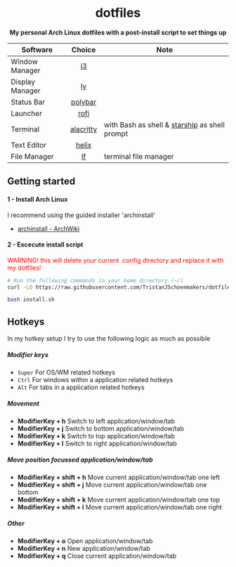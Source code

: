 <div align="center">
  <h1>dotfiles</h1>
  <p>
    <strong>My personal Arch Linux dotfiles with a post-install script to set things up</strong>
  </p>


| Software | Choice | Note
| ------------- |:-------------:|-------------|
| Window Manager | [i3](https://wiki.archlinux.org/title/I3) | 
| Display Manager | [ly](https://github.com/fairyglade/ly) | 
| Status Bar | [polybar](https://github.com/jaagr/polybar) | 
| Launcher | [rofi](https://wiki.archlinux.org/index.php/rofi) | 
| Terminal      | [alacritty](https://github.com/alacritty/alacritty) | with Bash as shell & [starship](https://starship.rs/) as shell prompt
| Text Editor      | [helix](https://github.com/helix-editor/helix) | 
| File Manager | [lf](https://github.com/gokcehan/lf) | terminal file manager


</div>


## Getting started


#### 1 - Install Arch Linux

I recommend using the guided installer 'archinstall'

- [archinstall - ArchWiki](https://wiki.archlinux.org/title/Archinstall)


#### 2 - Excecute install script
<span style="color:red;">WARNING! this will delete your current .config directory and replace it with my dotfiles!</span>

``` bash
# Run the following commands in your home directory (~/)
curl -LO https://raw.githubusercontent.com/TristanJSchoenmakers/dotfiles/main/install.sh

bash install.sh
```


## Hotkeys

In my hotkey setup I try to use the following logic as much as possible


##### Modifier keys

- `Super` For OS/WM related hotkeys
- `Ctrl` For windows within a application related hotkeys
- `Alt` For tabs in a application related hotkeys


##### Movement

- **ModifierKey + h** Switch to left application/window/tab
- **ModifierKey + j** Switch to bottom application/window/tab
- **ModifierKey + k** Switch to top application/window/tab
- **ModifierKey + l** Switch to right application/window/tab


##### Move position focussed application/window/tab

- **ModifierKey + shift + h** Move current application/window/tab one left
- **ModifierKey + shift + j** Move current application/window/tab one bottom
- **ModifierKey + shift + k** Move current application/window/tab one top
- **ModifierKey + shift + l** Move current application/window/tab one right


##### Other

- **ModifierKey + o** Open application/window/tab
- **ModifierKey + n** New application/window/tab
- **ModifierKey + q** Close current application/window/tab

